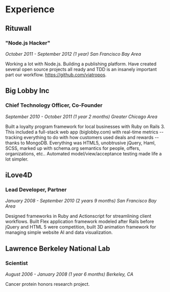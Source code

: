 <h1>Experience</h1>

<h2>Rituwall</h2>

<h3>"Node.js Hacker"</h3>

<em>October 2011 - September 2012 (1 year) San Francisco Bay Area</em>

Working a lot with Node.js. Building a publishing platform. Have created several open source projects all ready and TDD is an insanely important part our workflow. https://github.com/viatropos.

<h2>Big Lobby Inc</h2>

<h3>Chief Technology Officer, Co-Founder</h3>

<em>September 2010 - October 2011 (1 year 2 months) Greater Chicago Area</em>

Built a loyalty program framework for local businesses with Ruby on Rails 3. This included a full-stack web app (biglobby.com) with real-time metrics -- tracking everything to do with how customers used deals and rewards -- thanks to MongoDB. Everything was HTML5, unobtrusive jQuery, Haml, SCSS, marked up with schema.org semantics for people, offers, organizations, etc.. Automated model/view/acceptance testing made life a lot simpler.

<h2>iLove4D</h2>

<h3>Lead Developer, Partner</h3>

<em>January 2008 - September 2010 (2 years 9 months) San Francisco Bay Area</em>

Designed frameworks in Ruby and Actionscript for streamlining client workflows. Built Flex application framework modeled after Rails before jQuery and HTML 5 were competition, built 3D animation framework for managing simple website AI and data visualization.

<h2>Lawrence Berkeley National Lab</h2>

<h3>Scientist</h3>

<em>August 2006 - January 2008 (1 year 6 months) Berkeley, CA</em>

Cancer protein honors research project.

